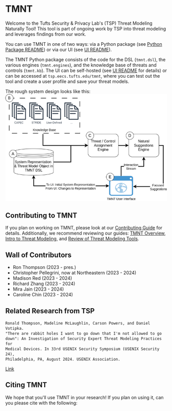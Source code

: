 # TMNT

Welcome to the Tufts Security & Privacy Lab's (TSP) Threat Modeling Naturally Tool! This tool is part of ongoing work by TSP into threat modeling and leverages findings from our work.

You can use TMNT in one of two ways: via a Python package (see [Python Package README](tmnt/README.md)) or via our UI (see [UI README](ui/README.md)).

The TMNT Python package consists of the code for the DSL (`tmnt.dsl`), the various engines (`tmnt.engines`), and the knowledge base of threats and controls (`tmnt.kb`). The UI can be self-hosted (see [UI README](ui/README.md) for details) or can be accessed at `tsp.eecs.tufts.edu/tmnt`, where you can test out the tool and create a user profile and save your threat models.

The rough system design looks like this:
![system design](project/img/TMNT.drawio.png)


## Contributing to TMNT

If you plan on working on TMNT, please look at our [Contributing Guide](project/CONTRIBUTING.md) for details. Additionally, we recommend reviewing our guides: [TMNT Overview](project/OVERVIEW.md), [Intro to Threat Modeling](project/IntroThreatModeling.md), and [Review of Threat Modeling Tools](project/ThreatModelingTools.md).

## Wall of Contributors

- Ron Thompson (2023 - pres.)
- Christopher Pellegrini, now at Northeastern (2023 - 2024)
- Madison Red (2023 - 2024)
- Richard Zhang (2023 - 2024)
- Mira Jain (2023 - 2024)
- Caroline Chin (2023 - 2024)

## Related Research from TSP

```
Ronald Thompson, Madeline McLaughlin, Carson Powers, and Daniel Votipka.
"There are rabbit holes I want to go down that I'm not allowed to go
down": An Investigation of Security Expert Threat Modeling Practices for
Medical Devices. In 33rd USENIX Security Symposium (USENIX Security 24),
Philadelphia, PA, August 2024. USENIX Association.
```
[Link](https://www.usenix.org/conference/usenixsecurity24/presentation/thompson)


## Citing TMNT
We hope that you'll use TMNT in your research! If you plan on using it, can you please cite with the following:
```

```
